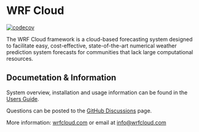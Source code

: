# WRF Cloud
[![codecov](https://codecov.io/github/ncar/wrfcloud/branch/develop/graph/badge.svg?token=1950DDI9D2)](https://app.codecov.io/gh/NCAR/wrfcloud)

The WRF Cloud framework is a cloud-based forecasting system designed to facilitate easy, cost-effective, state-of-the-art numerical weather prediction system forecasts for communities that lack large computational resources.

## Documetation & Information
System overview, installation and usage information can be found in the [Users Guide](https://wrfcloud.readthedocs.io/en/stable/). 

Questions can be posted to the [GitHub Discussions](https://github.com/NCAR/wrfcloud/discussions) page.

More information:
[wrfcloud.com](wrfcloud.com) or email at info@wrfcloud.com


